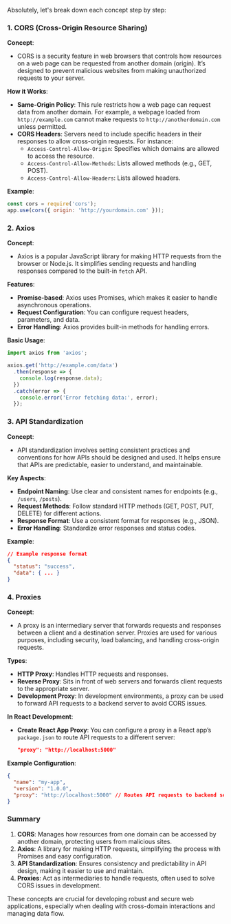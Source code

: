Absolutely, let's break down each concept step by step:

### 1. **CORS (Cross-Origin Resource Sharing)**

**Concept**:
- CORS is a security feature in web browsers that controls how resources on a web page can be requested from another domain (origin). It’s designed to prevent malicious websites from making unauthorized requests to your server.

**How it Works**:
- **Same-Origin Policy**: This rule restricts how a web page can request data from another domain. For example, a webpage loaded from `http://example.com` cannot make requests to `http://anotherdomain.com` unless permitted.
- **CORS Headers**: Servers need to include specific headers in their responses to allow cross-origin requests. For instance:
  - `Access-Control-Allow-Origin`: Specifies which domains are allowed to access the resource.
  - `Access-Control-Allow-Methods`: Lists allowed methods (e.g., GET, POST).
  - `Access-Control-Allow-Headers`: Lists allowed headers.

**Example**:
  ```js
  const cors = require('cors');
  app.use(cors({ origin: 'http://yourdomain.com' }));
  ```

### 2. **Axios**

**Concept**:
- Axios is a popular JavaScript library for making HTTP requests from the browser or Node.js. It simplifies sending requests and handling responses compared to the built-in `fetch` API.

**Features**:
- **Promise-based**: Axios uses Promises, which makes it easier to handle asynchronous operations.
- **Request Configuration**: You can configure request headers, parameters, and data.
- **Error Handling**: Axios provides built-in methods for handling errors.

**Basic Usage**:
  ```js
  import axios from 'axios';

  axios.get('http://example.com/data')
    .then(response => {
      console.log(response.data);
    })
    .catch(error => {
      console.error('Error fetching data:', error);
    });
  ```

### 3. **API Standardization**

**Concept**:
- API standardization involves setting consistent practices and conventions for how APIs should be designed and used. It helps ensure that APIs are predictable, easier to understand, and maintainable.

**Key Aspects**:
- **Endpoint Naming**: Use clear and consistent names for endpoints (e.g., `/users`, `/posts`).
- **Request Methods**: Follow standard HTTP methods (GET, POST, PUT, DELETE) for different actions.
- **Response Format**: Use a consistent format for responses (e.g., JSON).
- **Error Handling**: Standardize error responses and status codes.

**Example**:
  ```json
  // Example response format
  {
    "status": "success",
    "data": { ... }
  }
  ```

### 4. **Proxies**

**Concept**:
- A proxy is an intermediary server that forwards requests and responses between a client and a destination server. Proxies are used for various purposes, including security, load balancing, and handling cross-origin requests.

**Types**:
- **HTTP Proxy**: Handles HTTP requests and responses.
- **Reverse Proxy**: Sits in front of web servers and forwards client requests to the appropriate server.
- **Development Proxy**: In development environments, a proxy can be used to forward API requests to a backend server to avoid CORS issues.

**In React Development**:
- **Create React App Proxy**: You can configure a proxy in a React app’s `package.json` to route API requests to a different server:
  ```json
  "proxy": "http://localhost:5000"
  ```

**Example Configuration**:
  ```json
  {
    "name": "my-app",
    "version": "1.0.0",
    "proxy": "http://localhost:5000" // Routes API requests to backend server
  }
  ```

### Summary

1. **CORS**: Manages how resources from one domain can be accessed by another domain, protecting users from malicious sites.
2. **Axios**: A library for making HTTP requests, simplifying the process with Promises and easy configuration.
3. **API Standardization**: Ensures consistency and predictability in API design, making it easier to use and maintain.
4. **Proxies**: Act as intermediaries to handle requests, often used to solve CORS issues in development.

These concepts are crucial for developing robust and secure web applications, especially when dealing with cross-domain interactions and managing data flow.